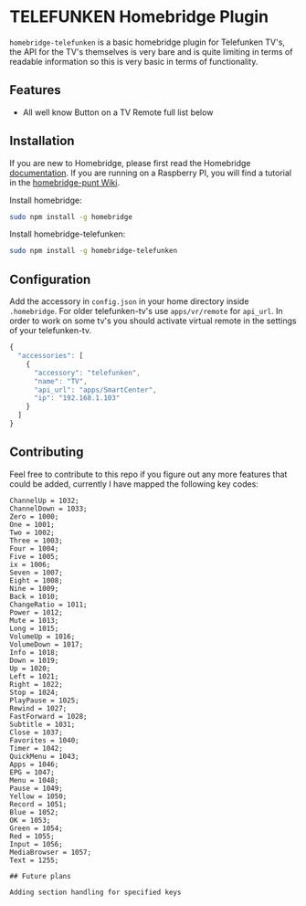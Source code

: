 # TELEFUNKEN Homebridge Plugin
`homebridge-telefunken` is a basic homebridge plugin for Telefunken TV's, the API for the TV's themselves is very bare and is quite limiting in terms of readable information so this is very basic in terms of functionality.

## Features

* All well know Button on a TV Remote full list below


## Installation

If you are new to Homebridge, please first read the Homebridge [documentation](https://www.npmjs.com/package/homebridge).
If you are running on a Raspberry PI, you will find a tutorial in the [homebridge-punt Wiki](https://github.com/cflurin/homebridge-punt/wiki/Running-Homebridge-on-a-Raspberry-Pi).

Install homebridge:
```sh
sudo npm install -g homebridge
```

Install homebridge-telefunken:
```sh
sudo npm install -g homebridge-telefunken
```

## Configuration

Add the accessory in `config.json` in your home directory inside `.homebridge`.
For older telefunken-tv's use `apps/vr/remote` for `api_url`.
In order to work on some tv's you should activate virtual remote in the settings of your telefunken-tv.

```js
{
  "accessories": [
    {
      "accessory": "telefunken",
      "name": "TV",
      "api_url": "apps/SmartCenter",
      "ip": "192.168.1.103"
    }
  ]  
}
```

## Contributing
Feel free to contribute to this repo if you figure out any more features that could be added, currently I have mapped the following key codes:
```
ChannelUp = 1032;                 
ChannelDown = 1033;                 
Zero = 1000;                        
One = 1001;                          
Two = 1002;                          
Three = 1003;                        
Four = 1004;                         
Five = 1005;                         
ix = 1006;                          
Seven = 1007;                        
Eight = 1008;                        
Nine = 1009;                         
Back = 1010;                         
ChangeRatio = 1011;                
Power = 1012;                        
Mute = 1013;                         
Long = 1015;                         
VolumeUp = 1016;                     
VolumeDown = 1017;                   
Info = 1018;                         
Down = 1019;                         
Up = 1020;                           
Left = 1021;                        
Right = 1022;                         
Stop = 1024;                          
PlayPause = 1025;                     
Rewind = 1027;                        
FastForward = 1028;                   
Subtitle = 1031;                      
Close = 1037;                         
Favorites = 1040;                     
Timer = 1042;                         
QuickMenu = 1043;                     
Apps = 1046;                          
EPG = 1047;                           
Menu = 1048;                         
Pause = 1049;                        
Yellow = 1050;                       
Record = 1051;                       
Blue = 1052;                         
OK = 1053;                           
Green = 1054;                        
Red = 1055;                          
Input = 1056;             
MediaBrowser = 1057;                 
Text = 1255;  

## Future plans

Adding section handling for specified keys
